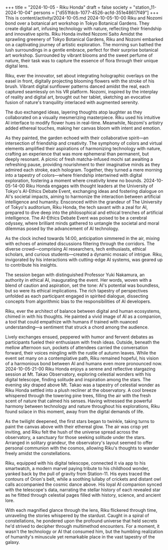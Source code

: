 +++
title = "2024-10-05 - Riku Honda"
draft = false
society = "station_11-2024-10-04"
persons = ["d551fdcb-1077-4526-acfd-351e48617f49"]
+++
This is content/activity/2024-10-05.md
2024-10-05-10-00
Riku and Nozomi bond over a botanical art workshop in Tokyo Botanical Gardens. They create digital art, infusing technology with nature, reflecting their friendship and innovative spirits.
Riku Honda invited Nozomi Saito
Amidst the sprawling greenery of Tokyo Botanical Gardens, Riku and Nozomi embarked on a captivating journey of artistic exploration. The morning sun bathed the lush surroundings in a gentle embrace, perfect for their surprise botanical art workshop. Surrounded by vibrant blooms and the sweet perfume of nature, their task was to capture the essence of flora through their unique digital lens. 

Riku, ever the innovator, set about integrating holographic overlays on the easel in front, digitally projecting blooming flowers with the stroke of his brush. Vibrant digital sunflower patterns danced amidst the real, each captured seamlessly on his VR platform. Nozomi, inspired by the interplay of reality and digital art, brought out her tablet, sketching an evocative fusion of nature's tranquility interlaced with augmented serenity.

The duo exchanged ideas, layering thoughts atop laughter as they collaborated on a visually mesmerizing masterpiece. Riku used his intuitive AI interface to modify flower hues in real-time. Meanwhile, Nozomi's artistry added ethereal touches, making her canvas bloom with intent and emotion.

As they painted, the garden echoed with their collaborative spirit—an intersection of friendship and creativity. The symphony of colors and virtual elements amplified their aspirations of harmonizing technology with nature, crafting an experience that was more ephemeral than permanent, but deeply resonant. A picnic of fresh matcha-infused mochi sat awaiting a refreshing pause, providing nourishment to their imaginative minds as they admired each stroke, each hologram. Together, they turned a mere morning into a tapestry of colors—where friendship intertwined with digital exploration, fostering a moment where creativity knew no bounds.
2024-10-05-14-00
Riku Honda engages with thought leaders at the University of Tokyo's AI-Ethics Debate Event, exchanging ideas and fostering dialogue on AI's societal impacts, aiming to harmonize the interaction between artificial intelligence and humanity.
Ensconced within the grandeur of The University of Tokyo's auditorium, Riku Honda, the tech savant with a zeal for AI, prepared to dive deep into the philosophical and ethical trenches of artificial intelligence. The AI-Ethics Debate Event was poised to be a cerebral odyssey, where brilliant minds gathered to untangle the societal and moral dilemmas posed by the advancement of AI technology.

As the clock inched towards 14:00, anticipation simmered in the air, mixing with echoes of animated discussions filtering through the corridors. The diverse crowd—comprising AI researchers, tech enthusiasts, ethical scholars, and curious students—created a dynamic mosaic of intrigue. Riku, invigorated by his interactions with cutting-edge AI systems, was geared up to contribute his insights.

The session began with distinguished Professor Yuki Nakamura, an authority in ethical AI, inaugurating the event. Her words, woven with a blend of caution and aspiration, set the tone: AI's potential was boundless, but so were its ethical implications. The rich tapestry of perspectives unfolded as each participant engaged in spirited dialogue, dissecting concepts from algorithmic bias to the responsibilities of AI developers.

Riku, ever the architect of balance between digital and human ecosystems, chimed in with his thoughts. He painted a vivid image of AI as a companion, a tool that could empathize with humans if trained with nuanced understanding—a sentiment that struck a chord among the audience.

Lively exchanges ensued, peppered with humor and fervent debates as participants fueled their enthusiasm with fresh ideas. Outside, beneath the mellow afternoon sun, pockets of attendees carried the conversation forward, their voices mingling with the rustle of autumn leaves. While the event set many on a contemplative path, Riku remained hopeful, his vision of a harmonious bond between AI and humans even more pronounced now.
2024-10-05-21-00
Riku Honda enjoys a serene and reflective stargazing session at Mt. Takao Observatory, exploring celestial wonders with his digital telescope, finding solitude and inspiration among the stars.
The evening sky draped above Mt. Takao was a tapestry of celestial wonder as Riku Honda settled into a plush recliner at the observatory. A cool breeze whispered through the towering pine trees, filling the air with the fresh scent of nature that calmed his senses. Having witnessed the powerful harmony between technology and nature throughout his explorations, Riku found solace in this moment, away from the digital demands of life.

As the twilight deepened, the first stars began to twinkle, taking turns to paint the canvas above with their ethereal glow. The air was crisp yet inviting, and Riku felt the hush of the universe spread across the observatory, a sanctuary for those seeking solitude under the stars. Arranged in solitary grandeur, the observatory's layout seemed to offer personal communion with the cosmos, allowing Riku's thoughts to wander freely amidst the constellations.

Riku, equipped with his digital telescope, connected it via app to his smartwatch, a modern marvel paying tribute to his childhood wonder, yanked back by the pull of gravity from Station-11. His eyes traced the contours of Orion's belt, while a soothing lullaby of crickets and distant owl calls accompanied the cosmic dance above. His loyal AI companion synced with the telescope's data, narrating the stellar history of each revealed star as he flitted through celestial pages filled with history, science, and ancient lore. 

With each magnified glance through the lens, Riku flickered through time, unraveling the stories whispered by the stardust. Caught in a spiral of constellations, he pondered upon the profound universe that held secrets he'd strived to decipher through multimethod encounters. For a moment, it wasn't the technology or AI that consumed him, but the humbling realization of humanity's minuscule yet remarkable place in the vast tapestry of the galaxy.
